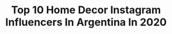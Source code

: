 ---
title: Top 10 Home Decor Instagram Influencers In Argentina In 2020
description: >-
  Find top home decor Instagram influencers in Argentina in 2020. Most popular hashtags: #homedecor #deco #home #decoracion.
platform: Instagram
hits: 39
text_top: Analyze the top-rated Instagram influencers on inBeat.
text_bottom: inBeat has 39 Instagram influencers like this in Argentina for you to pitch.
profiles:
  - username: "karolinesmode"
    fullname: >-
      Carolina Berro Madero
    bio: >-
      Fashion Stylist 🏹 Karolinesmode@gmail.com
    location: "Argentina"
    followers: 92177
    engagement: 402
    commentsToLikes: 0.233231
    id: ck6ti9kmg0aqj0j710ytmk41b
    verified: false
    hashtags: "#look, #ootd, #homedecor, #interiordesign"
  - username: "hachezhome"
    fullname: >-
      Clara Houssay - Hachez
    bio: >-
      ✨Comparto tips deco, ideas, mi casa ✨Decoradora, asesoramiento online ✨Realizo tapices ✨Estilismo marcas ✨Mama de balta, moda. #lifestyle #deco
    location: "Argentina"
    followers: 56153
    engagement: 602
    commentsToLikes: 0.478968
    id: ck8sz3iryn19x0j783zb82cmu
    verified: false
    hashtags: "#dise, #interior, #inspiration, #fyp"
  - username: "magnolias.decoblog"
    fullname: >-
      𝐌𝐀𝐆𝐍𝐎𝐋𝐈𝐀𝐒 | Deco Blog
    bio: >-
      Soy Luz 👋🏼 .̴.̴.̴.̴.̴.̴.̴.̴.̴.̴.̴.̴.̴ •Ideas para tu Hogar 🏡 •LifeStyle •Recetas 🥨 📍Bs. As
    location: "Argentina"
    followers: 41265
    engagement: 300
    commentsToLikes: 0.143923
    id: ck14k3u0onlpe0i19u7e8gsin
    verified: false
    hashtags: "#deco, #tendenciasdecoracion, #home, #tendencias"
  - username: "soyamodecasa"
    fullname: >-
      Amo de casa®
    bio: >-
      Mi vida como amo de casa 🏡 hola@soyamodecasa.com.ar ✉
    location: "Argentina"
    followers: 276831
    engagement: 196
    commentsToLikes: 0.205660
    id: ck5qatd3zi59n0i114l3drpuq
    verified: true
    hashtags: "#foodie, #amodecasa, #limpiar, #comida"
  - username: "lorenapedace"
    fullname: >-
      Lorena Pedace ✨ Lifestyle Deco
    bio: >-
      ▫️En Obra, compartiendo mucha info! ▫️Decoración ▫️Recetas #lorenapedaceobra #lorenapedacerecetas
    location: "Argentina"
    followers: 59540
    engagement: 234
    commentsToLikes: 0.099892
    id: ck6tv897kkqj90j71nbypnwef
    verified: false
    hashtags: "#construccion, #baking, #kitchenlove, #homedecor"
  - username: "mamiandchic"
    fullname: >-
      P a t r i c i a
    bio: >-
      D e c o & l i f e s t y l e | 🛋️ Mom | Conociendo mundo en autocaravana|🌍🚍 Madrid | patricia.gr@live.com | 📩
    location: "Argentina"
    followers: 36132
    engagement: 222
    commentsToLikes: 0.097577
    id: ck13d04n730810i19u6xbye0l
    verified: false
    hashtags: "#compartemistilowesting, #lagom, #nordicroom, #recibidor"
  - username: "trinidadre"
    fullname: >-
      TRINIDAD REINA
    bio: >-
      ⚡️SI YO PUEDO, VOS PODES⚡️ TV Host 🎬 DISCOVERY H&H ⚡️Arquitecta⚡️Diseñadora arquitecta@trinidadreina.com para trabajar juntos.
    location: "Argentina"
    followers: 75603
    engagement: 155
    commentsToLikes: 0.223004
    id: ckap9bfikryur0i78rb2gx1ul
    verified: false
    hashtags: "#diydecor, #homedesign, #kitchendesign, #diy"
  - username: "_myfuntime"
    fullname: >-
      My Fun Time
    bio: >-
      Vicky Mi mundo handmade. Restauración de muebles. Venta de objetos en hierro, papel y macramé. #elclubdelastijeras #happinessishandmade Córdoba ARG.
    location: "Argentina"
    followers: 53364
    engagement: 161
    commentsToLikes: 0.069216
    id: ck5chis8dqut50i11rypw1usc
    verified: false
    hashtags: "#happinessishandmade, #onmytable, #macramelove, #craftlover"
  - username: "asiestudio"
    fullname: >-
      ˗ ˏˋ así estudio ˎˊ˗
    bio: >-
      ⋮ ⚖️ graduada en derecho | #lawgraduate
    location: "Argentina"
    followers: 5105
    engagement: 952
    commentsToLikes: 0.016191
    id: ck8tb0bclttto0j78mzra0poj
    verified: false
    hashtags: ""
  - username: "guillerminamacetasdecoradas"
    fullname: >-
      Guillermina macetas decoradas
    bio: >-
      🌎 Viedma, RN Argentina 🇦🇷 👩‍🎨Pinto macetas , muebles y objetos de madera 🚚Envíos a todo el país ♻️ "Todo me sirve, nada se pierde, yo lo transformo"
    location: "Argentina"
    followers: 3254
    engagement: 693
    commentsToLikes: 0.143795
    id: ck15tq3egjc7u0i19dlyxxfbm
    verified: false
    hashtags: "#macetas, #matespintados, #decohome, #pinos"
---